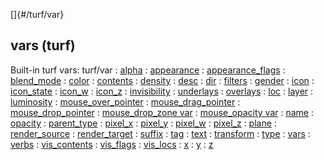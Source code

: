 []{#/turf/var}
  ## vars (turf)
  Built-in turf vars:
  turf/var
  :   [alpha](ref/atom/var/alpha)
  :   [appearance](ref/atom/var/appearance)
  :   [appearance_flags](ref/atom/var/appearance_flags)
  :   [blend_mode](ref/atom/var/blend_mode)
  :   [color](ref/atom/var/color)
  :   [contents](ref/atom/var/contents)
  :   [density](ref/atom/var/density)
  :   [desc](ref/atom/var/desc)
  :   [dir](ref/atom/var/dir)
  :   [filters](ref/atom/var/filters)
  :   [gender](ref/atom/var/gender)
  :   [icon](ref/atom/var/icon)
  :   [icon_state](ref/atom/var/icon_state)
  :   [icon_w](ref/atom/var/icon_w)
  :   [icon_z](ref/atom/var/icon_z)
  :   [invisibility](ref/atom/var/invisibility)
  :   [underlays](ref/atom/var/underlays)
  :   [overlays](ref/atom/var/overlays)
  :   [loc](ref/atom/var/loc)
  :   [layer](ref/atom/var/layer)
  :   [luminosity](ref/atom/var/luminosity)
  :   [mouse_over_pointer](ref/atom/var/mouse_over_pointer)
  :   [mouse_drag_pointer](ref/atom/var/mouse_drag_pointer)
  :   [mouse_drop_pointer](ref/atom/var/mouse_drop_pointer)
  :   [mouse_drop_zone var](ref/atom/var/mouse_drop_zone)
  :   [mouse_opacity var](ref/atom/var/mouse_opacity)
  :   [name](ref/atom/var/name)
  :   [opacity](ref/atom/var/opacity)
  :   [parent_type](ref/turf/var/parent_type)
  :   [pixel_x](ref/atom/var/pixel_x)
  :   [pixel_y](ref/atom/var/pixel_y)
  :   [pixel_w](ref/atom/var/pixel_w)
  :   [pixel_z](ref/atom/var/pixel_z)
  :   [plane](ref/atom/var/plane)
  :   [render_source](ref/atom/var/render_source)
  :   [render_target](ref/atom/var/render_target)
  :   [suffix](ref/atom/var/suffix)
  :   [tag](ref/datum/var/tag)
  :   [text](ref/atom/var/text)
  :   [transform](ref/atom/var/transform)
  :   [type](ref/datum/var/type)
  :   [vars](ref/datum/var/vars)
  :   [verbs](ref/atom/var/verbs)
  :   [vis_contents](ref/atom/var/vis_contents)
  :   [vis_flags](ref/atom/var/vis_flags)
  :   [vis_locs](ref/atom/var/vis_locs)
  :   [x](ref/atom/var/x)
  :   [y](ref/atom/var/y)
  :   [z](ref/atom/var/z)